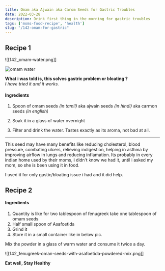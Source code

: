 ```yaml
--- 
title: Omam aka Ajwain aka Carom Seeds for Gastric Troubles
date: 2022-03-28
description: Drink first thing in the morning for gastric troubles
tags: ['moms-food-recipe', 'health']
slug: "/142-omam-for-gastric"
---
```


## Recipe 1

![[142_omam-water.png]]

![omam water](142_omam-water.png)
<!-- ![Login choice page](./27-stash1.png) -->


**What i was told is, this solves gastric problem or bloating ?**     
*I have tried it and it works.*

#### Ingredients

1. Spoon of omam seeds *(in tamil)* aka ajwain seeds *(in hindi)* aka carmon seeds *(in english)*

1. Soak it in a glass of water overnight

1. Filter and drink the water. Tastes exactly as its aroma, not bad at all. 

* * * 

This seed may have many benefits like reducing cholesterol, blood pressure, combating ulcers, relieving indigestion, helping in asthma by improving airflow in lungs and reducing inflamation. Its probably in every indian home used by their moms, i didn't know we had it, until i asked my mom, so she is been using it in food. 

I used it for only gastic/bloating issue i had and it did help.

## Recipe 2

#### Ingredients

1. Quantity is like for two tablespoon of fenugreek take one tablespoon of omam seeds
2. Half small spoon of Asafoetida
3. Grind it
4. Store it in a small container like in below pic. 

Mix the powder in a glass of warm water and consume it twice a day.

![[142_fenugreek-oman-seeds-with-asafoetida-powdered-mix.png]]


**Eat well, Stay Healthy**